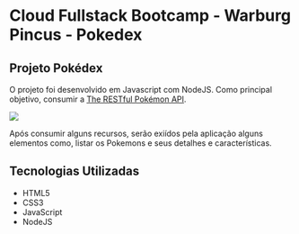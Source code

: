 # Cloud Fullstack Bootcamp - Warburg Pincus - Pokedex

## Projeto Pokédex

O projeto foi desenvolvido em Javascript com NodeJS. Como principal objetivo,
consumir a <a a href="https://pokeapi.co/" >The RESTful Pokémon API</a>. 

<p><img src="https://github.com/mballem/js-developer-pokedex/blob/main/video/demo.gif"></p>

Após consumir alguns recursos, serão exiídos pela aplicação alguns elementos 
como, listar os Pokemons e seus detalhes e características.

## Tecnologias Utilizadas
*   HTML5
*   CSS3
*   JavaScript 
*   NodeJS

